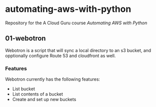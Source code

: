 # automating-aws-with-python
Repository for the A Cloud Guru course *Automating AWS with Python*

## 01-webotron
Webotron is a script that will sync a local directory to an s3 bucket, and opptionally configure Route 53 and cloudfront as well.

### Features
Webotron currently has the following features:
- List bucket
- List contents of a bucket
- Create and set up new buckets